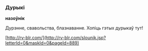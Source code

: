 ### Дурыкі
**назоўнік**

Дурэнне, свавольства, блазнаванне. Хопіць гэтых дурыкаў тут!

<a rel="author">[http://rv-blr.com/](http://rv-blr.com/slounik.jsp?letterId=0&maskId=0&pageId=889)</a>
